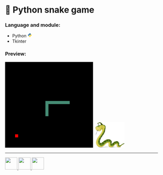 # :snake: Python snake game

### Language and module:

* Python <img src="https://raw.githubusercontent.com/devicons/devicon/1119b9f84c0290e0f0b38982099a2bd027a48bf1/icons/python/python-original.svg" width="15" height="15"/>
* Tkinter <img src="https://pypi.org/static/images/logo-small.2a411bc6.svg" width="15" height="15"/>



### Preview: 
![](https://github.com/titanilham/snake/blob/main/snake.png?raw=true) <img src="https://github.com/titanilham/snake/blob/main/Snake_photo%20.png?raw=true" width="100"/>



----

<div id="badges">
  <a href="https://vk.com/aniime_guy" >
    <img src="https://img.icons8.com/?size=512&id=13977&format=png"width="40" height="40"/>
  </a>
  <a href="https://t.me/Ilham06">
    <img src="https://img.icons8.com/?size=512&id=63306&format=png"width="40" height="40"/>
  </a>
  <a href="https://www.youtube.com/channel/UC9m1N5x0OXWihGpR50Yk35g">
    <img src="https://img.icons8.com/?size=512&id=13983&format=png"width="40" height="40" />
  </a>
</div>

